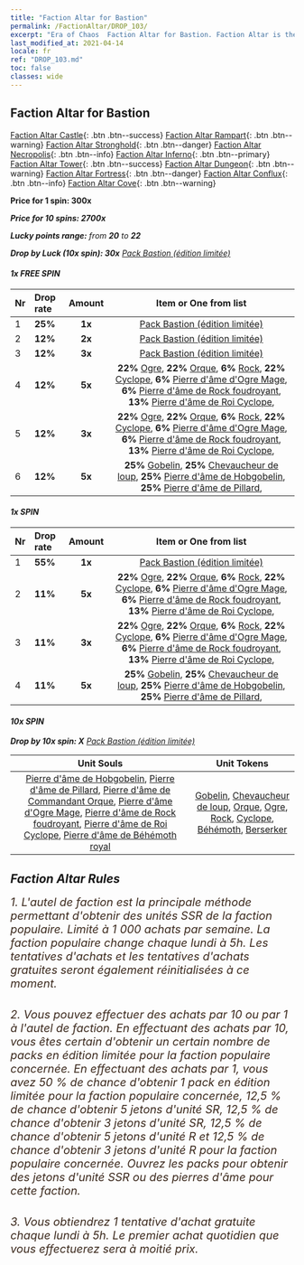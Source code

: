 ```yaml
---
title: "Faction Altar for Bastion"
permalink: /FactionAltar/DROP_103/
excerpt: "Era of Chaos  Faction Altar for Bastion. Faction Altar is the primary method for obtaining SSR units from the popular faction. Limited to 1,000 purchases each week. The popular faction changes at 05:00 every Monday. Purchase attempts and free purchase attempts will also reset then."
last_modified_at: 2021-04-14
locale: fr
ref: "DROP_103.md"
toc: false
classes: wide
---
```


##  Faction Altar for **Bastion**

  [Faction Altar Castle](/fr/FactionAltar/DROP_101/){: .btn .btn--success} [Faction Altar Rampart](/fr/FactionAltar/DROP_102/){: .btn .btn--warning} [Faction Altar Stronghold](/fr/FactionAltar/DROP_103/){: .btn .btn--danger} [Faction Altar Necropolis](/fr/FactionAltar/DROP_104/){: .btn .btn--info} [Faction Altar Inferno](/fr/FactionAltar/DROP_105/){: .btn .btn--primary} [Faction Altar Tower](/fr/FactionAltar/DROP_106/){: .btn .btn--success} [Faction Altar Dungeon](/fr/FactionAltar/DROP_107/){: .btn .btn--warning} [Faction Altar Fortress](/fr/FactionAltar/DROP_108/){: .btn .btn--danger} [Faction Altar Conflux](/fr/FactionAltar/DROP_109/){: .btn .btn--info} [Faction Altar Cove](/fr/FactionAltar/DROP_112/){: .btn .btn--warning} 

  **Price for 1 spin: 300x** <i class="fas fa-gem"/>

  **Price for 10 spins: 2700x** <i class="fas fa-gem"/>

  **Lucky points range:** from **20** to **22**

  **Drop by Luck (10x spin): 30x** [Pack Bastion (édition limitée)](/fr/Items/con_2103/)

####  1x FREE SPIN 

  |    Nr    |  Drop rate  |  Amount   |   Item or One from list  |
  |:---------|:------------|:---------:|:------------------------:|
  | 1 | **25%** | **1x** | [Pack Bastion (édition limitée)](/fr/Items/con_2103/) |
  | 2 | **12%** | **2x** | [Pack Bastion (édition limitée)](/fr/Items/con_2103/) |
  | 3 | **12%** | **3x** | [Pack Bastion (édition limitée)](/fr/Items/con_2103/) |
  | 4 | **12%** | **5x** |  **22%** [Ogre](/fr/Items/unt_220/),  **22%** [Orque](/fr/Items/unt_219/),  **6%** [Rock](/fr/Items/unt_221/),  **22%** [Cyclope](/fr/Items/unt_222/),  **6%** [Pierre d'âme d'Ogre Mage](/fr/Items/unt_308/),  **6%** [Pierre d'âme de Rock foudroyant](/fr/Items/unt_309/),  **13%** [Pierre d'âme de Roi Cyclope](/fr/Items/unt_310/),  |
  | 5 | **12%** | **3x** |  **22%** [Ogre](/fr/Items/unt_220/),  **22%** [Orque](/fr/Items/unt_219/),  **6%** [Rock](/fr/Items/unt_221/),  **22%** [Cyclope](/fr/Items/unt_222/),  **6%** [Pierre d'âme d'Ogre Mage](/fr/Items/unt_308/),  **6%** [Pierre d'âme de Rock foudroyant](/fr/Items/unt_309/),  **13%** [Pierre d'âme de Roi Cyclope](/fr/Items/unt_310/),  |
  | 6 | **12%** | **5x** |  **25%** [Gobelin](/fr/Items/unt_217/),  **25%** [Chevaucheur de loup](/fr/Items/unt_218/),  **25%** [Pierre d'âme de Hobgobelin](/fr/Items/unt_305/),  **25%** [Pierre d'âme de Pillard](/fr/Items/unt_306/),  |


####  1x SPIN 

  |    Nr    |  Drop rate  |  Amount   |   Item or One from list  |
  |:---------|:------------|:---------:|:------------------------:|
  | 1 | **55%** | **1x** | [Pack Bastion (édition limitée)](/fr/Items/con_2103/) |
  | 2 | **11%** | **5x** |  **22%** [Ogre](/fr/Items/unt_220/),  **22%** [Orque](/fr/Items/unt_219/),  **6%** [Rock](/fr/Items/unt_221/),  **22%** [Cyclope](/fr/Items/unt_222/),  **6%** [Pierre d'âme d'Ogre Mage](/fr/Items/unt_308/),  **6%** [Pierre d'âme de Rock foudroyant](/fr/Items/unt_309/),  **13%** [Pierre d'âme de Roi Cyclope](/fr/Items/unt_310/),  |
  | 3 | **11%** | **3x** |  **22%** [Ogre](/fr/Items/unt_220/),  **22%** [Orque](/fr/Items/unt_219/),  **6%** [Rock](/fr/Items/unt_221/),  **22%** [Cyclope](/fr/Items/unt_222/),  **6%** [Pierre d'âme d'Ogre Mage](/fr/Items/unt_308/),  **6%** [Pierre d'âme de Rock foudroyant](/fr/Items/unt_309/),  **13%** [Pierre d'âme de Roi Cyclope](/fr/Items/unt_310/),  |
  | 4 | **11%** | **5x** |  **25%** [Gobelin](/fr/Items/unt_217/),  **25%** [Chevaucheur de loup](/fr/Items/unt_218/),  **25%** [Pierre d'âme de Hobgobelin](/fr/Items/unt_305/),  **25%** [Pierre d'âme de Pillard](/fr/Items/unt_306/),  |


####  10x SPIN 

  **Drop by 10x spin: X** [Pack Bastion (édition limitée)](/fr/Items/con_2103/)

  |    Unit Souls    |  Unit Tokens  |
  |:----------------:|:-------------:|
  | [Pierre d'âme de Hobgobelin](/fr/Items/unt_305/), [Pierre d'âme de Pillard](/fr/Items/unt_306/), [Pierre d'âme de Commandant Orque](/fr/Items/unt_307/), [Pierre d'âme d'Ogre Mage](/fr/Items/unt_308/), [Pierre d'âme de Rock foudroyant](/fr/Items/unt_309/), [Pierre d'âme de Roi Cyclope](/fr/Items/unt_310/), [Pierre d'âme de Béhémoth royal](/fr/Items/unt_311/) | [Gobelin](/fr/Items/unt_217/), [Chevaucheur de loup](/fr/Items/unt_218/), [Orque](/fr/Items/unt_219/), [Ogre](/fr/Items/unt_220/), [Rock](/fr/Items/unt_221/), [Cyclope](/fr/Items/unt_222/), [Béhémoth](/fr/Items/unt_223/), [Berserker](/fr/Items/unt_224/) |



## Faction Altar Rules

  <span style="color: #3c2a1e;font-size:20px">1. L'autel de faction est la principale méthode permettant d'obtenir des unités SSR de la faction populaire. Limité à 1 000 achats par semaine. La faction populaire change chaque lundi à 5h. Les tentatives d'achats et les tentatives d'achats gratuites seront également réinitialisées à ce moment. </span><br/>

<br/>  <span style="color: #3c2a1e;font-size:20px">2. Vous pouvez effectuer des achats par 10 ou par 1 à l'autel de faction. En effectuant des achats par 10, vous êtes certain d'obtenir un certain nombre de packs en édition limitée pour la faction populaire concernée. En effectuant des achats par 1, vous avez 50 % de chance d'obtenir 1 pack en édition limitée pour la faction populaire concernée, 12,5 % de chance d'obtenir 5 jetons d'unité SR, 12,5 % de chance d'obtenir 3 jetons d'unité SR, 12,5 % de chance d'obtenir 5 jetons d'unité R et 12,5 % de chance d'obtenir 3 jetons d'unité R pour la faction populaire concernée. Ouvrez les packs pour obtenir des jetons d'unité SSR ou des pierres d'âme pour cette faction.</span><br/>

<br/>  <span style="color: #3c2a1e;font-size:20px">3. Vous obtiendrez 1 tentative d'achat gratuite chaque lundi à 5h. Le premier achat quotidien que vous effectuerez sera à moitié prix.</span><br/>

<br/>